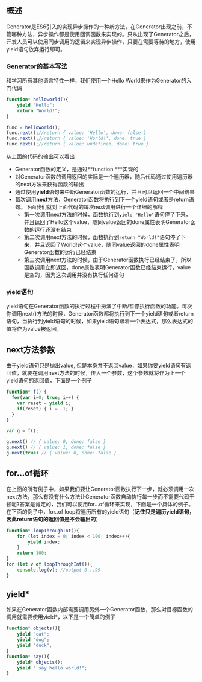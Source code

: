 ## 概述  
Generator是ES6引入的实现异步操作的一种新方法，在Generator出现之前，不管哪种方法，异步操作都是使用回调函数来实现的。只从出现了Generator之后，开发人员可以使用同步调用的逻辑来实现异步操作，只要在需要等待的地方，使用yield语句放弃运行即可。  
### Generator的基本写法  
和学习所有其他语言特性一样，我们使用一个Hello World来作为Generator的入门代码  
```javascript  
function* helloworld(){
    yield "Hello";
    return "World!";
}

func = helloworld();
func.next();//return { value: 'Hello', done: false }
func.next();//return { value: 'World!', done: true }
func.next();//return { value: undefined, done: true }
```  
从上面的代码的输出可以看出
* Generator函数的定义，是通过**function ***实现的
* 对Generator函数的调用返回的实际是一个遍历器，随后代码通过使用遍历器的next方法来获得函数的输出
* 通过使用**yield**语句来中断Generator函数的运行，并且可以返回一个中间结果
* 每次调用**next**方法，Generator函数将执行到下一个yield语句或者是return语句。下面我们就对上面代码的每次next调用进行一个详细的解释  
  * 第一次调用next方法的时候，函数执行到```yield "Hello"```语句停了下来，并且返回了Hello这个value，随同value返回的done属性表明Generator函数的运行还没有结束  
  * 第二次调用next方法的时候，函数执行到```return "World!"```语句停了下来，并且返回了World!这个value，随同value返回的done属性表明Generator函数的运行已经结束
  * 第三次调用next方法的时候，由于Generator函数执行已经结束了，所以函数调用立即返回，done属性表明Generator函数已经结束运行，value是空的，因为这次调用并没有执行任何语句  

### yield语句  
yield语句在Generator函数的执行过程中扮演了中断/暂停执行函数的功能。每次你调用next()方法的时候，Generator函数都将执行到下一个yield语句或者return语句，当执行到yield语句的时候，如果yield语句跟着一个表达式，那么表达式的值将作为value被返回。  
## next方法参数
由于yield语句只是抛出value, 但是本身并不返回value，如果你要yield语句有返回值，就要在调用next方法的时候，传入一个参数，这个参数就将作为上一个yield语句的返回值，下面是一个例子  
```javascript  
function* f() {
  for(var i=0; true; i++) {
    var reset = yield i;
    if(reset) { i = -1; }
  }
}

var g = f();

g.next() // { value: 0, done: false }
g.next() // { value: 1, done: false }
g.next(true) // { value: 0, done: false }
```   
## for...of循环  
在上面的所有例子中，如果我们要让Generator函数执行下一步，就必须调用一次next方法，那么有没有什么方法让Generator函数自动执行每一步而不需要代码干预呢?答案是肯定的，我们可以使用for...of循环来实现，下面是一个具体的例子。在下面的例子中，for..of loop将遍历所有的yield语句（**记住只是遍历yield语句，因此return语句的返回值是不会输出的**）
```javascript  
function* loopThroughInt(){
    for (let index = 0; index < 100; index++){
        yield index;
    }
	return 100;
}
for (let v of loopThroughInt()){
    console.log(v); //output 0...99
}
```  
## yield*  
如果在Generator函数内部需要调用另外一个Generator函数，那么对目标函数的调用就需要使用yield*，以下是一个简单的例子  
```javascript  
function* objects(){
    yield "cat";
    yield "dog";
    yield "duck";
}
function* say(){
    yield* objects();
    yield " say hello world!";
}
```  
